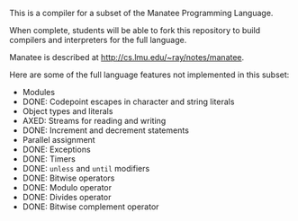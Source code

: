 
This is a compiler for a subset of the Manatee Programming Language.

When complete, students will be able to fork this repository to build compilers
and interpreters for the full language.

Manatee is described at http://cs.lmu.edu/~ray/notes/manatee.

Here are some of the full language features not implemented in this subset:

* Modules
* DONE: Codepoint escapes in character and string literals
* Object types and literals
* AXED: Streams for reading and writing
* DONE: Increment and decrement statements
* Parallel assignment
* DONE: Exceptions
* DONE: Timers
* DONE: `unless` and `until` modifiers
* DONE: Bitwise operators
* DONE: Modulo operator
* DONE: Divides operator
* DONE: Bitwise complement operator

